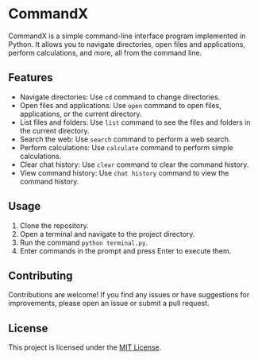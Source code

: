 # CommandX

CommandX is a simple command-line interface program implemented in Python. It allows you to navigate directories, open files and applications, perform calculations, and more, all from the command line.

## Features

- Navigate directories: Use `cd` command to change directories.
- Open files and applications: Use `open` command to open files, applications, or the current directory.
- List files and folders: Use `list` command to see the files and folders in the current directory.
- Search the web: Use `search` command to perform a web search.
- Perform calculations: Use `calculate` command to perform simple calculations.
- Clear chat history: Use `clear` command to clear the command history.
- View command history: Use `chat history` command to view the command history.

## Usage

1. Clone the repository.
2. Open a terminal and navigate to the project directory.
3. Run the command `python terminal.py`.
4. Enter commands in the prompt and press Enter to execute them.

<!-- ## Dependencies

This project requires the following dependencies. You can install them using the provided `requirements.txt` file. -->

## Contributing

Contributions are welcome! If you find any issues or have suggestions for improvements, please open an issue or submit a pull request.

## License

This project is licensed under the [MIT License](LICENSE).
